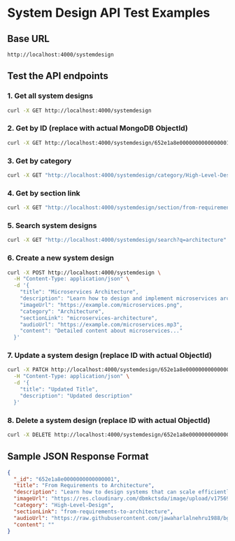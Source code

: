 # System Design API Test Examples

## Base URL
```
http://localhost:4000/systemdesign
```

## Test the API endpoints

### 1. Get all system designs
```bash
curl -X GET http://localhost:4000/systemdesign
```

### 2. Get by ID (replace with actual MongoDB ObjectId)
```bash
curl -X GET http://localhost:4000/systemdesign/652e1a8e0000000000000001
```

### 3. Get by category
```bash
curl -X GET "http://localhost:4000/systemdesign/category/High-Level-Design"
```

### 4. Get by section link
```bash
curl -X GET "http://localhost:4000/systemdesign/section/from-requirements-to-architecture"
```

### 5. Search system designs
```bash
curl -X GET "http://localhost:4000/systemdesign/search?q=architecture"
```

### 6. Create a new system design
```bash
curl -X POST http://localhost:4000/systemdesign \
  -H "Content-Type: application/json" \
  -d '{
    "title": "Microservices Architecture",
    "description": "Learn how to design and implement microservices architecture",
    "imageUrl": "https://example.com/microservices.png",
    "category": "Architecture",
    "sectionLink": "microservices-architecture",
    "audioUrl": "https://example.com/microservices.mp3",
    "content": "Detailed content about microservices..."
  }'
```

### 7. Update a system design (replace ID with actual ObjectId)
```bash
curl -X PATCH http://localhost:4000/systemdesign/652e1a8e0000000000000001 \
  -H "Content-Type: application/json" \
  -d '{
    "title": "Updated Title",
    "description": "Updated description"
  }'
```

### 8. Delete a system design (replace ID with actual ObjectId)
```bash
curl -X DELETE http://localhost:4000/systemdesign/652e1a8e0000000000000001
```

## Sample JSON Response Format
```json
{
  "_id": "652e1a8e0000000000000001",
  "title": "From Requirements to Architecture",
  "description": "Learn how to design systems that can scale efficiently and handle high traffic loads.",
  "imageUrl": "https://res.cloudinary.com/dbmkctsda/image/upload/v1756956557/c937db99-2e3a-4173-ace3-626cea9956f8.png",
  "category": "High-Level-Design",
  "sectionLink": "from-requirements-to-architecture",
  "audioUrl": "https://raw.githubusercontent.com/jawaharlalnehru1988/bgsloka/master/assets/high%20level%20design/ep2%20-%20from%20requirements%20to%20architecture.mp3",
  "content": ""
}
```
